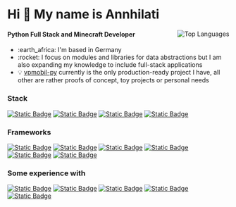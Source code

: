 <h1 align="left">Hi 👋 My name is Annhilati</h1>
<!--<a href="#"><img alt="Static Badge" src="https://api.statusbadges.me/badge/status/720992368110862407?style=for-the-badge&simple=true"></a> <a href="#"><img alt="Static Badge" src="https://api.statusbadges.me/badge/vscode/720992368110862407?style=for-the-badge"></a> <a href="#"><img alt="Static Badge" src="https://api.statusbadges.me/badge/spotify/720992368110862407?style=for-the-badge"></a> -->

<a href="#"><img align="right" src="https://github-readme-stats.vercel.app/api/top-langs/?username=annhilati&layout=compact&theme=transparent&title_color=ffffff&text_color=fffffe&border_color=3d444d&langs_count=6&hide=JSON,INI,Markdown,Java%20Properties,Jupyter%20Notebook,HOCON,YAML" alt="Top Languages"></a>

<!-- &bg_color=202125 -->

#### Python Full Stack and Minecraft Developer

<ul>
    <li>:earth_africa: I'm based in Germany</li>
    <li>:rocket: I focus on modules and libraries for data abstractions but I am also expanding my knowledge to include full-stack applications</li>
    <li>💡 <a href="https://github.com/annhilati/vpmobil-py">vpmobil-py</a> currently is the only production-ready project I have, all other are rather proofs of concept, toy projects or personal needs</li>
</ul>

<!-- <a href="#"><img align="right" src="https://github-readme-stats.vercel.app/api?username=annhilati&show_icons=true&theme=dark&layout=compact&theme=dark&bg_color=161928&title_color=ffffff&text_color=ffffff&border_color=2A2630&icon_color=ffffff" alt="User Stats"></a> -->

### Stack
<a href="#"><img alt="Static Badge" src="https://img.shields.io/badge/Python-x?style=for-the-badge&logo=python&logoColor=ffffff&color=4c75a9"></a>
<a href="#"><img alt="Static Badge" src="https://img.shields.io/badge/JavaScript-x?style=for-the-badge&logo=javascript&logoColor=000000&color=f1df40"></a>
<a href="#"><img alt="Static Badge" src="https://img.shields.io/badge/Svelte-x?style=for-the-badge&logo=svelte&logoColor=ffffff&color=%23FF3E00"></a>
<a href="#"><img alt="Static Badge" src="https://img.shields.io/badge/Java-x?style=for-the-badge&logo=coffeescript&logoColor=ffffff&color=eb512a"></a>


### Frameworks
<a href="#"><img alt="Static Badge" src="https://img.shields.io/badge/discord.py-x?style=for-the-badge&logo=python&logoColor=ffffff&labelColor=4c75a9&color=161926"></a>
<a href="#"><img alt="Static Badge" src="https://img.shields.io/badge/fastAPI-x?style=for-the-badge&logo=python&logoColor=ffffff&labelColor=4c75a9&color=161926"></a>
<a href="#"><img alt="Static Badge" src="https://img.shields.io/badge/sympy-x?style=for-the-badge&logo=python&logoColor=ffffff&labelColor=4c75a9&color=161926"></a>
<a href="#"><img alt="Static Badge" src="https://img.shields.io/badge/beet-x?style=for-the-badge&logo=python&logoColor=ffffff&labelColor=E22837&color=161926"></a>
<a href="#"><img alt="Static Badge" src="https://img.shields.io/badge/Bukkit-x?style=for-the-badge&logo=coffeescript&logoColor=ffffff&labelColor=eb512a&color=161926"></a>
<a href="#"><img alt="Static Badge" src="https://img.shields.io/badge/puppeteer-x?style=for-the-badge&logo=javascript&logoColor=000000&labelColor=f1df40&color=161926"></a>

### Some experience with
<a href="#"><img alt="Static Badge" src="https://img.shields.io/badge/GLSL-x?style=for-the-badge&logo=opengl&logoColor=ffffff&color=%235586A4"></a>
<a href="#"><img alt="Static Badge" src="https://img.shields.io/badge/Regex-x?style=for-the-badge&logo=resend&logoColor=ffffff&color=3366a4"></a>
<a href="#"><img alt="Static Badge" src="https://img.shields.io/badge/SQL-x?style=for-the-badge&logoColor=ffffff&color=e55844"></a>
<a href="#"><img alt="Static Badge" src="https://img.shields.io/badge/Mojo-x?style=for-the-badge&logo=fireship&logoColor=ffffff&color=ff4c1f"></a>
<a href="#"><img alt="Static Badge" src="https://img.shields.io/badge/UserCSS-x?style=for-the-badge&logo=css&logoColor=000000&color=28fefe"></a>
